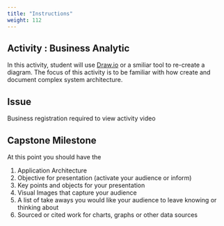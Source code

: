 ```yaml
---
title: "Instructions"
weight: 112
---
```


## Activity : Business Analytic 
In this activity, student will use [Draw.io](https://draw.io) or a smiliar tool to re-create a diagram. The focus of this activity is to be familiar with how create and document complex system architecture. 

## Issue 
Business registration required to view activity video

## Capstone Milestone
At this point you should have the 

1. Application Architecture
2. Objective for presentation (activate your audience or inform)
3. Key points and objects for your presentation 
4. Visual Images that capture your audience 
5. A list of take aways you would like your audience to leave knowing or thinking about
6. Sourced or cited work for charts, graphs or other data sources